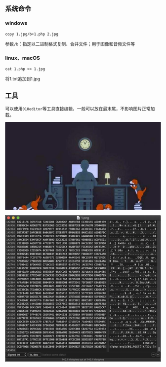 ## 系统命令

### windows
```
copy 1.jpg/b+1.php 2.jpg
```
参数`/b`：指定以二进制格式复制、合并文件；用于图像和音频文件等

### linux、macOS

```
cat 1.php >> 1.jpg
```
将1.txt追加到1.jpg

## 工具

可以使用`010editor`等工具直接编辑，一般可以放在最末尾，不影响图片正常加载。

![](./example/1.png)

![](./pic/2019-07-24-16-32-25.png)

